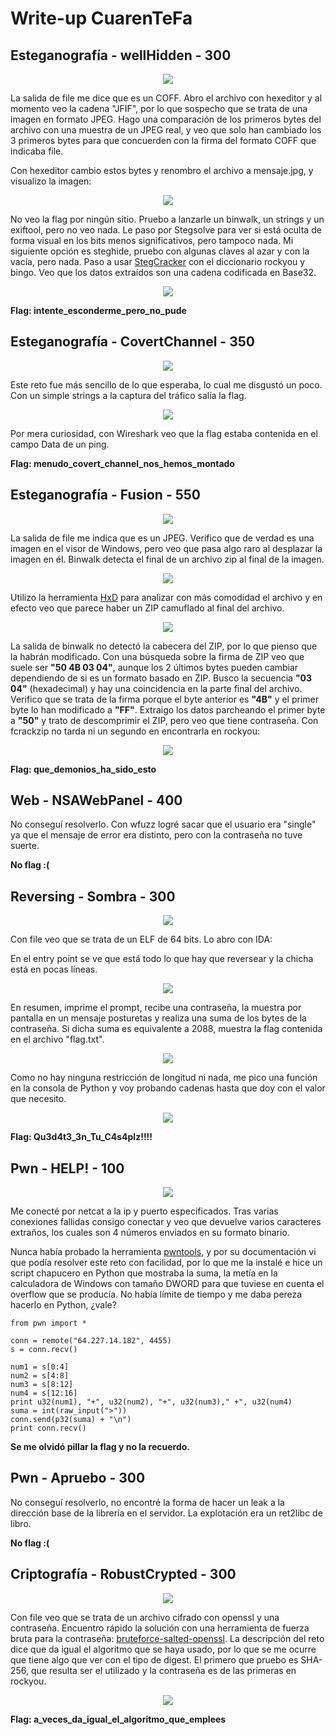 # Write-up CuarenTeFa

## Esteganografía - wellHidden - 300
<p align="center">
  <img src="images/well-hidden-0.png">
</p>

La salida de file me dice que es un COFF. Abro el archivo con hexeditor y al momento veo la cadena "JFIF", por lo que sospecho que se trata de una imagen en formato JPEG. Hago una comparación de los primeros bytes del archivo con una muestra de un JPEG real, y veo que solo han cambiado los 3 primeros bytes para que concuerden con la firma del formato COFF que indicaba file.

Con hexeditor cambio estos bytes y renombro el archivo a mensaje.jpg, y visualizo la imagen:

<p align="center">
  <img src="images/well-hidden-1.png">
</p>

No veo la flag por ningún sitio. Pruebo a lanzarle un binwalk, un strings y un exiftool, pero no veo nada. Le paso por Stegsolve para ver si está oculta de forma visual en los bits menos significativos, pero tampoco nada. Mi siguiente opción es steghide, pruebo con algunas claves al azar y con la vacía, pero nada. Paso a usar <a href="https://github.com/Paradoxis/StegCracker" target="_blank">StegCracker</a> con el diccionario rockyou y bingo. Veo que los datos extraídos son una cadena codificada en Base32.

<p align="center">
  <img src="images/well-hidden-2.png">
</p>

**Flag: intente_esconderme_pero_no_pude**


## Esteganografía - CovertChannel - 350
<p align="center">
  <img src="images/covert-channel-0.png">
</p>

Este reto fue más sencillo de lo que esperaba, lo cual me disgustó un poco. Con un simple strings a la captura del tráfico salía la flag.

<p align="center">
  <img src="images/covert-channel-1.png">
</p>

Por mera curiosidad, con Wireshark veo que la flag estaba contenida en el campo Data de un ping.

**Flag: menudo_covert_channel_nos_hemos_montado**


## Esteganografía - Fusion - 550
<p align="center">
  <img src="images/fusion-0.png">
</p>

La salida de file me indica que es un JPEG. Verifico que de verdad es una imagen en el visor de Windows, pero veo que pasa algo raro al desplazar la imagen en él. Binwalk detecta el final de un archivo zip al final de la imagen. 

<p align="center">
  <img src="images/fusion-1.png">
</p>

Utilizo la herramienta <a href="https://mh-nexus.de/en/hxd/" target="_blank">HxD</a> para analizar con más comodidad el archivo y en efecto veo que parece haber un ZIP camuflado al final del archivo.

<p align="center">
  <img src="images/fusion-2.png">
</p>

La salida de binwalk no detectó la cabecera del ZIP, por lo que pienso que la habrán modificado. Con una búsqueda sobre la firma de ZIP veo que suele ser **"50 4B 03 04"**, aunque los 2 últimos bytes pueden cambiar dependiendo de si es un formato basado en ZIP. Busco la secuencia **"03 04"** (hexadecimal) y hay una coincidencia en la parte final del archivo. Verifico que se trata de la firma porque el byte anterior es **"4B"** y el primer byte lo han modificado a **"FF"**. Extraigo los datos parcheando el primer byte a **"50"** y trato de descomprimir el ZIP, pero veo que tiene contraseña. Con fcrackzip no tarda ni un segundo en encontrarla en rockyou:

<p align="center">
  <img src="images/fusion-3.png">
</p>

**Flag: que_demonios_ha_sido_esto**


## Web - NSAWebPanel - 400

No conseguí resolverlo. Con wfuzz logré sacar que el usuario era "single" ya que el mensaje de error era distinto, pero con la contraseña no tuve suerte.

**No flag :(**


## Reversing - Sombra - 300
<p align="center">
  <img src="images/sombra-0.png">
</p>

Con file veo que se trata de un ELF de 64 bits. Lo abro con IDA:

En el entry point se ve que está todo lo que hay que reversear y la chicha está en pocas líneas.

<p align="center">
  <img src="images/sombra-1.png">
</p>

En resumen, imprime el prompt, recibe una contraseña, la muestra por pantalla en un mensaje posturetas y realiza una suma de los bytes de la contraseña. Si dicha suma es equivalente a 2088, muestra la flag contenida en el archivo "flag.txt".

<p align="center">
  <img src="images/sombra-2.png">
</p>

Como no hay ninguna restricción de longitud ni nada, me pico una función en la consola de Python y voy probando cadenas hasta que doy con el valor que necesito.

<p align="center">
  <img src="images/sombra-3.png">
</p>

**Flag: Qu3d4t3_3n_Tu_C4s4plz!!!!**

## Pwn - HELP! - 100
<p align="center">
  <img src="images/help-0.png">
</p>

Me conecté por netcat a la ip y puerto especificados. Tras varias conexiones fallidas consigo conectar y veo que devuelve varios caracteres extraños, los cuales son 4 números enviados en su formato binario.

Nunca había probado la herramienta <a href="https://github.com/Gallopsled/pwntools" target="_blank">pwntools</a>, y por su documentación vi que podía resolver este reto con facilidad, por lo que me la instalé e hice un script chapucero en Python que mostraba la suma, la metía en la calculadora de Windows con tamaño DWORD para que tuviese en cuenta el overflow que se producía. No había límite de tiempo y me daba pereza hacerlo en Python, ¿vale?

```
from pwn import *

conn = remote("64.227.14.182", 4455)
s = conn.recv()

num1 = s[0:4]
num2 = s[4:8]
num3 = s[8:12]
num4 = s[12:16]
print u32(num1), "+", u32(num2), "+", u32(num3)," +", u32(num4)
suma = int(raw_input(">"))
conn.send(p32(suma) + "\n")
print conn.recv()
```

**Se me olvidó pillar la flag y no la recuerdo.**

## Pwn - Apruebo - 300

No conseguí resolverlo, no encontré la forma de hacer un leak a la dirección base de la librería en el servidor. La explotación era un ret2libc de libro.

**No flag :(**

## Criptografía - RobustCrypted - 300
<p align="center">
  <img src="images/robust-0.png">
</p>

Con file veo que se trata de un archivo cifrado con openssl y una contraseña. Encuentro rápido la solución con una herramienta de fuerza bruta para la contraseña: <a href="https://github.com/glv2/bruteforce-salted-openssl" target="_blank">bruteforce-salted-openssl</a>. La descripción del reto dice que da igual el algoritmo que se haya usado, por lo que se me ocurre que tiene algo que ver con el tipo de digest. El primero que pruebo es SHA-256, que resulta ser el utilizado y la contraseña es de las primeras en rockyou.

<p align="center">
  <img src="images/robust-1.png">
</p>

**Flag: a_veces_da_igual_el_algoritmo_que_emplees**
